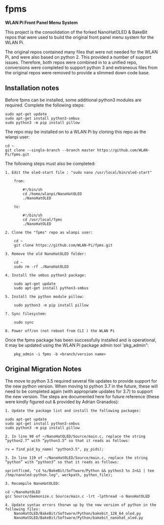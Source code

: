 # fpms
**WLAN Pi Front Panel Menu System** 

This project is the consolidation of the forked NanoHatOLED & BakeBit repos that were used to build the original front panel menu system for the WLAN Pi.

The original repos contained many files that were not needed for the WLAN Pi, and were also based on python 2. This provided a number of support issues. Therefore, both repos were combined in to a unified repo, conversions were completed to support python 3 and extraneous files from the original repos were removed to provide a slimmed down code base.

## Installation notes

Before fpms can be installed, some additional python3 modules are required. Complete the following steps:

``` 
sudo apt-get update
sudo apt-get install python3-smbus
sudo python3 -m pip install pillow
```

The repo may be installed on to a WLAN Pi by cloning this repo as the wlanpi user:

```
cd ~
git clone --single-branch --branch master https://github.com/WLAN-Pi/fpms.git
```

The following steps must also be completed:

    1. Edit the oled-start file : "sudo nano /usr/local/bin/oled-start"

        from:

            #!/bin/sh
            cd /home/wlanpi/NanoHatOLED
            ./NanoHatOLED

        to:

            #!/bin/sh
            cd /usr/local/fpms
            ./NanoHatOLED

    2. Clone the "fpms" repo as wlanpi user:

        cd ~
        git clone https://github.com/WLAN-Pi/fpms.git

    3. Remove the old NanoHatOLED folder:

        cd ~
        sudo rm -rf ./NanoHatOLED
    
    4. Install the smbus python3 package:

        sudo apt-get update
        sudo apt-get install python3-smbus
    
    5. Install the python module pillow:

        sudo python3 -m pip install pillow

    7. Sync filesystem:

        sudo sync

    8. Power off/on (not reboot from CLI ) the WLAN Pi 

Once the fpms package has been successfully installed and is operational, it may be updated using the WLAN Pi package admin tool 'pkg_admin":

```
    pkg_admin -i fpms -b <branch/version name>
```

## Original Migration Notes

The move to python 3.5 required several file updates to provide support for the new python version. When moving to python 3.7 in the future, these will need to be completed again (with appropriate updates for 3.7) to support the new version. The steps are documented here for future reference (these were kindly figured out & provided by Adrian Granados):

    1. Update the package list and install the following packages:

    sudo apt-get update
    sudo apt-get install python3-smbus
    sudo python3 -m pip install pillow

    2. In line 90 of ~/NanoHatOLED/Source/main.c, replace the string “python2.7” with “python3.5” so that it reads as follows:

    rv = find_pid_by_name( "python3.5", py_pids);

    3. In line 119 of ~/NanoHatOLED/Source/main.c, replace the string “python” with “python3” so that it reads as follows:

    sprintf(cmd, "cd %s/BakeBit/Software/Python && python3 %s 2>&1 | tee /tmp/nanoled-python.log", workpath, python_file);

    3. Recompile NanoHatOLED:

    cd ~/NanoHatOLED
    gcc Source/daemonize.c Source/main.c -lrt -lpthread -o NanoHatOLED

    4. Update syntax errors thorwn up by the new version of python in the following files:
        NanoHatOLED/BakeBit/Software/Python/bakebit_128_64_oled.py
        NanoHatOLED/BakeBit/Software/Python/bakebit_nanohat_oled.py



